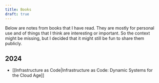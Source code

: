 ```yaml
---
title: Books
draft: true
---
```


Below are notes from books that I have read. They are mostly for personal use and of things that I think are interesting or important. So the context might be missing, but I decided that it might still be fun to share them publicly.

## 2024

- [[Infrastructure as Code|Infrastructure as Code: Dynamic Systems for the Cloud Age]]
